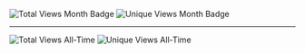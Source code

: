 ![Total Views Month Badge](https://img.shields.io/badge/Total%20Views%20Month-2195-blue)
![Unique Views Month Badge](https://img.shields.io/badge/Unique%20Views%20Month-338-green)

-----

![Total Views All-Time](https://img.shields.io/badge/Total%20Views%20All-Time-3-green)
![Unique Views All-Time](https://img.shields.io/badge/Unique%20Views%20All-Time-2-blue)
